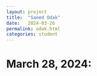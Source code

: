 ```yaml
---
layout: project
title:  "Saeed Odak"
date:   2024-03-26
permalink: odak.html
categories: student
---
```


# March 28, 2024:
